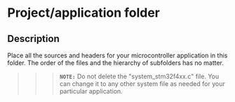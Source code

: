 # Project/application folder

## Description

Place all the sources and headers for your microcontroller application in this folder. The order of the files and the hierarchy of subfolders has no matter.

>>> **`NOTE:`**  Do not delete the "system_stm32f4xx.c" file. You can change it to any other system file as needed for your particular application.

